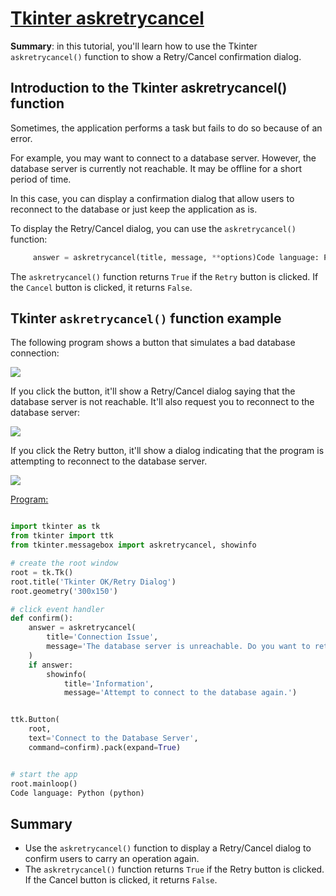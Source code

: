 
[Tkinter askretrycancel](https://www.pythontutorial.net/tkinter/tkinter-askretrycancel/)
======================

**Summary**: in this tutorial, you'll learn how to use the Tkinter `askretrycancel()` function to show a Retry/Cancel confirmation dialog.

Introduction to the Tkinter askretrycancel() function
-----------------------------------------------------

Sometimes, the application performs a task but fails to do so because of an error.

For example, you may want to connect to a database server. However, the database server is currently not reachable. It may be offline for a short period of time.

In this case, you can display a confirmation dialog that allow users to reconnect to the database or just keep the application as is.

To display the Retry/Cancel dialog, you can use the `askretrycancel()` function:

```python
     answer = askretrycancel(title, message, **options)Code language: Python (python)
```

The `askretrycancel()` function returns `True` if the `Retry` button is clicked. If the `Cancel` button is clicked, it returns `False`.

Tkinter `askretrycancel()` function example
-------------------------------------------

The following program shows a button that simulates a bad database
connection:


![](Tkinter-askretrycancel-example.png)

If you click the button, it'll show a Retry/Cancel dialog saying that the database server is not reachable. It'll also request you to reconnect to the database server:


![](Tkinter-askretrycancel-dialog.png)

If you click the Retry button, it'll show a dialog indicating that the program is attempting to reconnect to the database server.


![](Tkinter-askretrycancel-messagebox.png)

[Program:](askretrycancel.py)

```python

import tkinter as tk
from tkinter import ttk
from tkinter.messagebox import askretrycancel, showinfo

# create the root window
root = tk.Tk()
root.title('Tkinter OK/Retry Dialog')
root.geometry('300x150')

# click event handler
def confirm():
    answer = askretrycancel(
        title='Connection Issue',
        message='The database server is unreachable. Do you want to retry?'
    )
    if answer:
        showinfo(
            title='Information',
            message='Attempt to connect to the database again.')


ttk.Button(
    root,
    text='Connect to the Database Server',
    command=confirm).pack(expand=True)


# start the app
root.mainloop()
Code language: Python (python)
```

Summary
-------

-   Use the `askretrycancel()` function to display a Retry/Cancel dialog to confirm users to carry an operation again.
-   The `askretrycancel()` function returns `True` if the Retry button is clicked. If the Cancel button is clicked, it returns `False`.

